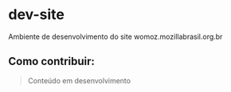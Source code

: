 # dev-site
Ambiente de desenvolvimento do site womoz.mozillabrasil.org.br


## Como contribuir: 

> Conteúdo em desenvolvimento
